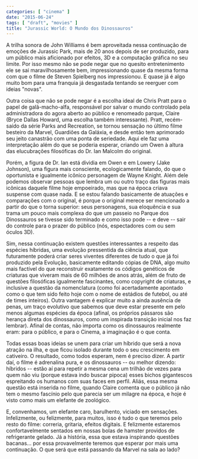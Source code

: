 ```yaml
---
categories: [ "cinema" ]
date: "2015-06-24"
tags: [ "draft", "movies" ]
title: "Jurassic World: O Mundo dos Dinossauros"
---
```

A trilha sonora de John Williams é bem aproveitada nessa continuação
de emoções de Jurassic Park, mais de 20 anos depois de ser produzido,
para um público mais aficionado por efeitos, 3D e a computação
gráfica no seu limite. Por isso mesmo não se pode negar que no quesito
entretenimento ele se sai maravilhosamente bem, impressionando quase
da mesma forma com que o filme de Steven Spielberg nos impressionou. E
quase já é algo muito bom para uma franquia já desgastada tentando
se reerguer com ideias "novas".

Outra coisa que não se pode negar é a escolha ideal de Chris Pratt para
o papel de galã-macho-alfa, responsável por salvar o mundo controlado
pela administradora do agora aberto ao público e renomeado parque,
Claire (Bryce Dallas Howard, uma escolha também interessante). Pratt,
recém-saído da série Parks and Recreation, se tornou sensação no
último filme besteiro da Marvel, Guardiões da Galáxia, e desde então
tem aprimorado seu jeito canastrão com uma ponta de seriedade. Aqui ele
faz uma interpretação além do que se poderia esperar, criando um Owen
à altura das elucubrações filosóficas do Dr. Ian Malcolm do original.

Porém, a figura de Dr. Ian está dividia em Owen e em Lowery (Jake
Johnson), uma figura mais consciente, ecologicamente falando, do que
o oportunista e igualmente icônico personagem de Wayne Knight. Além
dele podemos observar pessoas que lembra um ou outro traço das figuras
mais icônicas daquele filme hoje empoeirado, mas que na época criava
suspense com quase nada. E se estou falando basicamente de atuações e
comparações com o original, é porque o original merece ser mencionado
a partir do que o torna superior: seus personagens, sua eloquência e sua
trama um pouco mais complexa do que um passeio no Parque dos Dinossauros
se tivesse sido terminado e como isso pode -- e deve -- sair do controle
para o prazer do público (nós, espectadores com ou sem óculos 3D).

Sim, nessa continuação existem questões interessantes a respeito
das espécies híbridas, uma evolução pressentida da ciência atual,
que futuramente poderá criar seres viventes diferentes de tudo o que
já foi produzido pela Evolução, basicamente editando cópias de DNA,
algo muito mais factível do que reconstruir exatamente os códigos
genéticos de criaturas que viveram mais de 60 milhões de anos atrás,
além de fruto de questões filosóficas igualmente fascinantes, como
copyright de criaturas, e inclusive a questão da nomenclatura (como
foi acertadamente apontado como o que tem sido feito hoje com o nome
de estádios de futebol, ou até de times inteiros). Outra vantagem
é explicar muito a ainda ausência de penas, um traço evolutivo que
sabemos que deve estar presente em pelo menos algumas espécies da época
(afinal, os próprios pássaros são herança direta dos dinossauros,
como um inspirada transição inicial nos faz lembrar). Afinal de contas,
não importa como os dinossauros realmente eram: para o público, e para
o Cinema, a imaginação é o que conta.

Todas essas boas ideias se unem para criar um híbrido que será a nova
atração na ilha, e que ficou isolado durante todo o seu crescimento
em cativeiro. O resultado, como todos esperam, nem é preciso dizer. A
partir daí, o filme é adrenalina pura, e os dinossauros -- ou melhor
dizendo: híbridos -- estão aí para repetir a mesma cena um trilhão de
vezes para quem não viu (porque estava indo buscar pipoca) esses bichos
gigantescos espreitando os humanos com suas faces em perfil. Aliás,
essa mesma questão está inserida no filme, quando Claire comenta que o
público já não tem o mesmo fascínio pelo que parecia ser um milagre
na época, e hoje é visto como mais um elefante de zoológico.

E, convenhamos, um elefante caro, barulhento, viciado
em sensações. Infelizmente, ou felizmente, para muitos, isso é
tudo o que teremos pelo resto do filme: correria, gritaria, efeitos
digitais. E felizmente estaremos confortavelmente sentados em nossas
bolas de hamster providos de refrigerante gelado. Já a história,
essa que estava inspirando questões bacanas... por essa provavelmente
teremos que esperar por mais uma continuação. O que será que está
passando da Marvel na sala ao lado?
